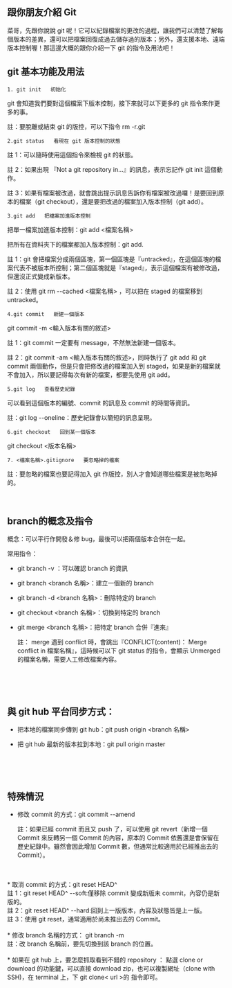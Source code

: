 ## 跟你朋友介紹 Git


菜哥，先跟你說說 git 呢！它可以紀錄檔案的更改的過程，讓我們可以清楚了解每個版本的差異，還可以把檔案回復成過去儲存過的版本；另外，還支援本地、遠端版本控制喔！那這邊大概的跟你介紹一下 git 的指令及用法吧！

## git 基本功能及用法
```
1. git init   初始化
```
git 會知道我們要對這個檔案下版本控制，接下來就可以下更多的 git 指令來作更多的事。

  註：要脫離或結束 git 的版控，可以下指令 rm -r.git

```
2.git status   看現在 git 版本控制的狀態
```
註 1：可以隨時使用這個指令來檢視 git 的狀態。

註 2：如果出現 『Not a git repository in…』的訊息，表示忘記作 git init 這個動作。

註 3：如果有檔案被改過，就會跳出提示訊息告訴你有檔案被改過囉！是要回到原本的檔案（git checkout），還是要把改過的檔案加入版本控制（git add）。

```
3.git add   把檔案加進版本控制
```
把單一檔案加進版本控制：git add <檔案名稱>

把所有在資料夾下的檔案都加入版本控制：git add.

註 1：git 會把檔案分成兩個區塊，第一個區塊是『untracked』，在這個區塊的檔案代表不被版本所控制；第二個區塊就是『staged』，表示這個檔案有被修改過，但還沒正式變成新版本。

註 2：使用 git rm --cached <檔案名稱> ，可以把在 staged 的檔案移到 untracked。
```
4.git commit   新建一個版本
```
git commit -m <輸入版本有關的敘述>

註 1：git commit 一定要有 message，不然無法新建一個版本。

註 2：git commit -am <輸入版本有關的敘述>，同時執行了 git add 和 git commit 兩個動作，但是只會把修改過的檔案加入到 staged，如果是新的檔案就不會加入，所以要記得每次有新的檔案，都要先使用 git add。
```
5.git log   查看歷史紀錄
```
可以看到這個版本的編號、commit 的訊息及 commit 的時間等資訊。

註：git log --oneline：歷史紀錄會以簡短的訊息呈現。
```
6.git checkout   回到某一個版本
```
git checkout <版本名稱> 

```
7. <檔案名稱>.gitignore   要忽略掉的檔案
```
註：要忽略的檔案也要記得加入 git 作版控，別人才會知道哪些檔案是被忽略掉的。
<br>
<br>
<br>

## branch的概念及指令
概念：可以平行作開發＆修 bug，最後可以把兩個版本合併在一起。

常用指令：
* git branch -v ：可以確認 branch 的資訊
* git branch <branch 名稱>：建立一個新的 branch
* git branch -d <branch 名稱>：刪除特定的 branch
* git checkout <branch 名稱>：切換到特定的 branch
* git merge <branch 名稱>：把特定 branch 合併『進來』
   
    註：
merge 遇到 conflict 時，會跳出『CONFLICT(content)： Merge conflict in 檔案名稱』，這時候可以下 git status 的指令，會顯示 Unmerged 的檔案名稱，需要人工修改檔案內容。
<br>
<br>
<br>

## 與 git hub 平台同步方式：
* 把本地的檔案同步傳到 git hub：git push origin <branch 名稱>

* 把 git hub 最新的版本拉到本地：git pull origin master
<br>
<br>
<br>

## 特殊情況
* 修改 commit 的方式：git commit --amend
  
  註：如果已經 commit 而且又 push 了，可以使用 git revert（新增一個 Commit 來反轉另一個 Commit 的內容，原本的 Commit 依舊還是會保留在歷史紀錄中。雖然會因此增加 Commit 數，但通常比較適用於已經推出去的 Commit）。
<br>
<br>
* 取消 commit 的方式：git reset HEAD^ 
  <br>
  註 1：git reset HEAD^ --soft:僅移除 commit 變成新版未 commit，內容仍是新版的。
  <br>
  註 2：git reset HEAD^ --hard:回到上一版版本，內容及狀態皆是上一版。
  <br>
  註 3：使用 git reset，通常適用於尚未推出去的 Commit。
<br>
<br>
* 修改 branch 名稱的方式： git branch -m <branch 名稱>
  <br>
  註：改 branch 名稱前，要先切換到該 branch 的位置。
<br>
<br>
* 如果在 git hub 上，要怎麼抓取看到不錯的 repository ： 點選 clone or download 的功能鍵，可以直接 download zip，也可以複製網址（clone with SSH)，在 terminal 上，下 git clone< url >的 指令即可。